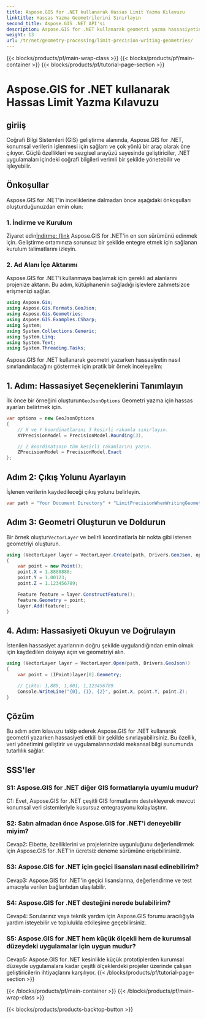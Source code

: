 ```yaml
---
title: Aspose.GIS for .NET kullanarak Hassas Limit Yazma Kılavuzu
linktitle: Hassas Yazma Geometrilerini Sınırlayın
second_title: Aspose.GIS .NET API'si
description: Aspose.GIS for .NET kullanarak geometri yazma hassasiyetini sınırlamaya yönelik adım adım kılavuzu keşfedin. Uzamsal veri yönetimini zahmetsizce geliştirin.
weight: 13
url: /tr/net/geometry-processing/limit-precision-writing-geometries/
---
```


{{< blocks/products/pf/main-wrap-class >}}
{{< blocks/products/pf/main-container >}}
{{< blocks/products/pf/tutorial-page-section >}}

# Aspose.GIS for .NET kullanarak Hassas Limit Yazma Kılavuzu

## giriiş

Coğrafi Bilgi Sistemleri (GIS) geliştirme alanında, Aspose.GIS for .NET, konumsal verilerin işlenmesi için sağlam ve çok yönlü bir araç olarak öne çıkıyor. Güçlü özellikleri ve sezgisel arayüzü sayesinde geliştiriciler, .NET uygulamaları içindeki coğrafi bilgileri verimli bir şekilde yönetebilir ve işleyebilir.

## Önkoşullar

Aspose.GIS for .NET'in inceliklerine dalmadan önce aşağıdaki önkoşulları oluşturduğunuzdan emin olun:

### 1. İndirme ve Kurulum

 Ziyaret edin[İndirme: {link](https://releases.aspose.com/gis/net/) Aspose.GIS for .NET'in en son sürümünü edinmek için. Geliştirme ortamınıza sorunsuz bir şekilde entegre etmek için sağlanan kurulum talimatlarını izleyin.

### 2. Ad Alanı İçe Aktarımı

Aspose.GIS for .NET'i kullanmaya başlamak için gerekli ad alanlarını projenize aktarın. Bu adım, kütüphanenin sağladığı işlevlere zahmetsizce erişmenizi sağlar.

```csharp
using Aspose.Gis;
using Aspose.Gis.Formats.GeoJson;
using Aspose.Gis.Geometries;
using Aspose.GIS.Examples.CSharp;
using System;
using System.Collections.Generic;
using System.Linq;
using System.Text;
using System.Threading.Tasks;
```

Aspose.GIS for .NET kullanarak geometri yazarken hassasiyetin nasıl sınırlandırılacağını göstermek için pratik bir örnek inceleyelim:

## 1. Adım: Hassasiyet Seçeneklerini Tanımlayın

 İlk önce bir örneğini oluşturun`GeoJsonOptions` Geometri yazma için hassas ayarları belirtmek için.

```csharp
var options = new GeoJsonOptions
{
    // X ve Y koordinatlarını 3 kesirli rakamla sınırlayın.
    XYPrecisionModel = PrecisionModel.Rounding(3),

    // Z koordinatının tüm kesirli rakamlarını yazın.
    ZPrecisionModel = PrecisionModel.Exact
};
```

## Adım 2: Çıkış Yolunu Ayarlayın

İşlenen verilerin kaydedileceği çıkış yolunu belirleyin.

```csharp
var path = "Your Document Directory" + "LimitPrecisionWhenWritingGeometries_out.json";
```

## Adım 3: Geometri Oluşturun ve Doldurun

 Bir örnek oluştur`VectorLayer` ve belirli koordinatlarla bir nokta gibi istenen geometriyi oluşturun.

```csharp
using (VectorLayer layer = VectorLayer.Create(path, Drivers.GeoJson, options))
{
    var point = new Point();
    point.X = 1.8888888;
    point.Y = 1.00123;
    point.Z = 1.123456789;

    Feature feature = layer.ConstructFeature();
    feature.Geometry = point;
    layer.Add(feature);
}
```

## 4. Adım: Hassasiyeti Okuyun ve Doğrulayın

İstenilen hassasiyet ayarlarının doğru şekilde uygulandığından emin olmak için kaydedilen dosyayı açın ve geometriyi alın.

```csharp
using (VectorLayer layer = VectorLayer.Open(path, Drivers.GeoJson))
{
    var point = (IPoint)layer[0].Geometry;

    // Çıktı: 1,889, 1,001, 1,123456789
    Console.WriteLine("{0}, {1}, {2}", point.X, point.Y, point.Z);
}
```

## Çözüm

Bu adım adım kılavuzu takip ederek Aspose.GIS for .NET kullanarak geometri yazarken hassasiyeti etkili bir şekilde sınırlayabilirsiniz. Bu özellik, veri yönetimini geliştirir ve uygulamalarınızdaki mekansal bilgi sunumunda tutarlılık sağlar.

## SSS'ler

### S1: Aspose.GIS for .NET diğer GIS formatlarıyla uyumlu mudur?

C1: Evet, Aspose.GIS for .NET çeşitli GIS formatlarını destekleyerek mevcut konumsal veri sistemleriyle kusursuz entegrasyonu kolaylaştırır.

### S2: Satın almadan önce Aspose.GIS for .NET'i deneyebilir miyim?

Cevap2: Elbette, özelliklerini ve projelerinize uygunluğunu değerlendirmek için Aspose.GIS for .NET'in ücretsiz deneme sürümüne erişebilirsiniz.

### S3: Aspose.GIS for .NET için geçici lisansları nasıl edinebilirim?

Cevap3: Aspose.GIS for .NET'in geçici lisanslarına, değerlendirme ve test amacıyla verilen bağlantıdan ulaşılabilir.

### S4: Aspose.GIS for .NET desteğini nerede bulabilirim?

Cevap4: Sorularınız veya teknik yardım için Aspose.GIS forumu aracılığıyla yardım isteyebilir ve toplulukla etkileşime geçebilirsiniz.

### S5: Aspose.GIS for .NET hem küçük ölçekli hem de kurumsal düzeydeki uygulamalar için uygun mudur?

Cevap5: Aspose.GIS for .NET kesinlikle küçük prototiplerden kurumsal düzeyde uygulamalara kadar çeşitli ölçeklerdeki projeler üzerinde çalışan geliştiricilerin ihtiyaçlarını karşılıyor.
{{< /blocks/products/pf/tutorial-page-section >}}

{{< /blocks/products/pf/main-container >}}
{{< /blocks/products/pf/main-wrap-class >}}

{{< blocks/products/products-backtop-button >}}
